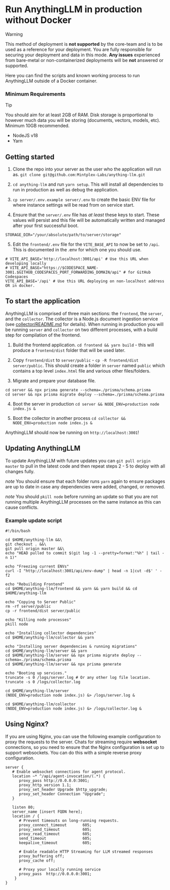 # Run AnythingLLM in production without Docker

> [!WARNING]
> This method of deployment is **not supported** by the core-team and is to be used as a reference for your deployment.
> You are fully responsible for securing your deployment and data in this mode.
> **Any issues** experienced from bare-metal or non-containerized deployments will be **not** answered or supported.

Here you can find the scripts and known working process to run AnythingLLM outside of a Docker container.

### Minimum Requirements
> [!TIP]
> You should aim for at least 2GB of RAM. Disk storage is proportional to however much data
> you will be storing (documents, vectors, models, etc). Minimum 10GB recommended.

- NodeJS v18
- Yarn


## Getting started

1. Clone the repo into your server as the user who the application will run as.
`git clone git@github.com:Mintplex-Labs/anything-llm.git`

2. `cd anything-llm` and run `yarn setup`. This will install all dependencies to run in production as well as debug the application.

3. `cp server/.env.example server/.env` to create the basic ENV file for where instance settings will be read from on service start.

4. Ensure that the `server/.env` file has _at least_ these keys to start. These values will persist and this file will be automatically written and managed after your first successful boot.
```
STORAGE_DIR="/your/absolute/path/to/server/storage"
```

5. Edit the `frontend/.env` file for the `VITE_BASE_API` to now be set to `/api`. This is documented in the .env for which one you should use.
```
# VITE_API_BASE='http://localhost:3001/api' # Use this URL when developing locally
# VITE_API_BASE="https://$CODESPACE_NAME-3001.$GITHUB_CODESPACES_PORT_FORWARDING_DOMAIN/api" # for GitHub Codespaces
VITE_API_BASE='/api' # Use this URL deploying on non-localhost address OR in docker.
```

## To start the application

AnythingLLM is comprised of three main sections: the `frontend`, the `server`, and the `collector`. The collector is a Node.js document ingestion service (see [collector/README.md](./collector/README.md) for details). When running in production you will be running `server` and `collector` on two different processes, with a build step for compilation of the frontend.

1. Build the frontend application.
`cd frontend && yarn build` - this will produce a `frontend/dist` folder that will be used later.

2. Copy `frontend/dist` to `server/public` - `cp -R frontend/dist server/public`.
This should create a folder in `server` named `public` which contains a top level `index.html` file and various other files/folders.

3. Migrate and prepare your database file.
```
cd server && npx prisma generate --schema=./prisma/schema.prisma
cd server && npx prisma migrate deploy --schema=./prisma/schema.prisma
```

4. Boot the server in production
`cd server && NODE_ENV=production node index.js &`

5. Boot the collector in another process
`cd collector && NODE_ENV=production node index.js &`

AnythingLLM should now be running on `http://localhost:3001`!

## Updating AnythingLLM

To update AnythingLLM with future updates you can `git pull origin master` to pull in the latest code and then repeat steps 2 - 5 to deploy with all changes fully.

_note_ You should ensure that each folder runs `yarn` again to ensure packages are up to date in case any dependencies were added, changed, or removed.

_note_ You should `pkill node` before running an update so that you are not running multiple AnythingLLM processes on the same instance as this can cause conflicts.


### Example update script

```shell
#!/bin/bash

cd $HOME/anything-llm &&\
git checkout . &&\
git pull origin master &&\
echo "HEAD pulled to commit $(git log -1 --pretty=format:"%h" | tail -n 1)"

echo "Freezing current ENVs"
curl -I "http://localhost:3001/api/env-dump" | head -n 1|cut -d$' ' -f2

echo "Rebuilding Frontend"
cd $HOME/anything-llm/frontend && yarn && yarn build && cd $HOME/anything-llm

echo "Copying to Server Public"
rm -rf server/public
cp -r frontend/dist server/public

echo "Killing node processes"
pkill node

echo "Installing collector dependencies"
cd $HOME/anything-llm/collector && yarn

echo "Installing server dependencies & running migrations"
cd $HOME/anything-llm/server && yarn
cd $HOME/anything-llm/server && npx prisma migrate deploy --schema=./prisma/schema.prisma
cd $HOME/anything-llm/server && npx prisma generate

echo "Booting up services."
truncate -s 0 /logs/server.log # Or any other log file location.
truncate -s 0 /logs/collector.log

cd $HOME/anything-llm/server
(NODE_ENV=production node index.js) &> /logs/server.log &

cd $HOME/anything-llm/collector
(NODE_ENV=production node index.js) &> /logs/collector.log &
```

## Using Nginx?

If you are using Nginx, you can use the following example configuration to proxy the requests to the server. Chats for streaming require **websocket** connections, so you need to ensure that the Nginx configuration is set up to support websockets. You can do this with a simple reverse proxy configuration.

```nginx
server {
   # Enable websocket connections for agent protocol.
   location ~* ^/api/agent-invocation/(.*) {
      proxy_pass http://0.0.0.0:3001;
      proxy_http_version 1.1;
      proxy_set_header Upgrade $http_upgrade;
      proxy_set_header Connection "Upgrade";
   }

   listen 80;
   server_name [insert FQDN here];
   location / {
      # Prevent timeouts on long-running requests.
      proxy_connect_timeout       605;
      proxy_send_timeout          605;
      proxy_read_timeout          605;
      send_timeout                605;
      keepalive_timeout           605;

      # Enable readable HTTP Streaming for LLM streamed responses
      proxy_buffering off; 
      proxy_cache off;

      # Proxy your locally running service
      proxy_pass  http://0.0.0.0:3001;
    }
}
```
